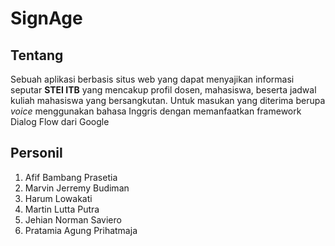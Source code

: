 # SignAge

## Tentang
Sebuah aplikasi berbasis situs web yang dapat menyajikan informasi seputar __STEI ITB__ yang mencakup profil dosen, mahasiswa, beserta jadwal kuliah mahasiswa yang bersangkutan. Untuk masukan yang diterima berupa _voice_ menggunakan bahasa Inggris dengan memanfaatkan framework Dialog Flow dari Google

## Personil
1. Afif Bambang Prasetia
2. Marvin Jerremy Budiman
3. Harum Lowakati
4. Martin Lutta Putra
5. Jehian Norman Saviero
6. Pratamia Agung Prihatmaja
